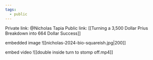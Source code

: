 ```yaml
---
tags:
  - public
---
```

Private link: @Nicholas Tapia
Public link: [[Turning a 3,500 Dollar Prius Breakdown into 664 Dollar Success]]

embedded image
![[nicholas-2024-bio-squareish.jpg|200]]

embed video 
![[double inside turn to stomp off.mp4]]